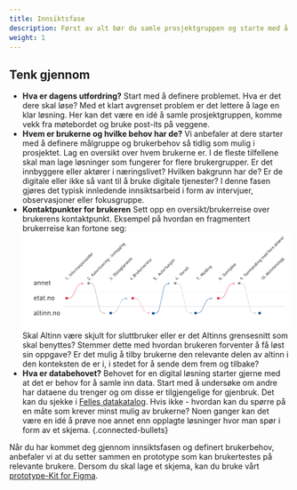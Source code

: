 ```yaml
---
title: Innsiktsfase
description: Først av alt bør du samle prosjektgruppen og starte med å definere problemet. Hva er det dere skal løse og hvem skal det løses for?
weight: 1
---
```


## Tenk gjennom

- **Hva er dagens utfordring?** Start med å definere problemet. Hva er det dere skal løse? Med et klart 
avgrenset problem er det lettere å lage en klar løsning. Her kan det være en idé å samle prosjektgruppen, 
komme vekk fra møtebordet og bruke post-its på veggene.
- **Hvem er brukerne og hvilke behov har de?** Vi anbefaler at dere starter med å definere målgruppe og 
brukerbehov så tidlig som mulig i prosjektet. Lag en oversikt over hvem brukerne er. I de fleste tilfellene 
skal man lage løsninger som fungerer for flere brukergrupper. Er det innbyggere eller aktører i næringslivet? 
Hvilken bakgrunn har de? Er de digitale eller ikke så vant til å bruke digitale tjenester? 
I denne fasen gjøres det typisk innledende innsiktsarbeid i form av intervjuer, observasjoner eller fokusgruppe.
- **Kontaktpunkter for brukeren** Sett opp en oversikt/brukerreise over brukerens kontaktpunkt. 
Eksempel på hvordan en fragmentert brukerreise kan fortone seg: 
![Kontaktpunkter](kontaktpunkter.png "Kontaktpunkter") Skal Altinn være skjult for 
sluttbruker eller er det Altinns grensesnitt som skal benyttes? Stemmer dette med hvordan brukeren forventer 
å få løst sin oppgave? Er det mulig å tilby brukerne den relevante delen av altinn i den konteksten de er i, 
i stedet for å sende dem frem og tilbake?
- **Hva er databehovet?** Behovet for en digital løsning starter gjerne med at det er behov for å samle inn 
data. Start med å undersøke om andre har dataene du trenger og om disse er tilgjengelige for gjenbruk. Det 
kan du sjekke i <a href="https://data.norge.no/">Felles datakatalog</a>. Hvis ikke - hvordan kan du spørre 
på en måte som krever minst mulig av brukerne? Noen ganger kan det være en idé å prøve noe annet enn opplagte 
løsninger hvor man spør i form av et skjema.
{.connected-bullets}

Når du har kommet deg gjennom innsiktsfasen og definert brukerbehov, anbefaler vi at du setter sammen en 
prototype som kan brukertestes på relevante brukere. Dersom du skal lage et skjema, kan du bruke vårt 
[prototype-Kit for Figma](../prototype).
